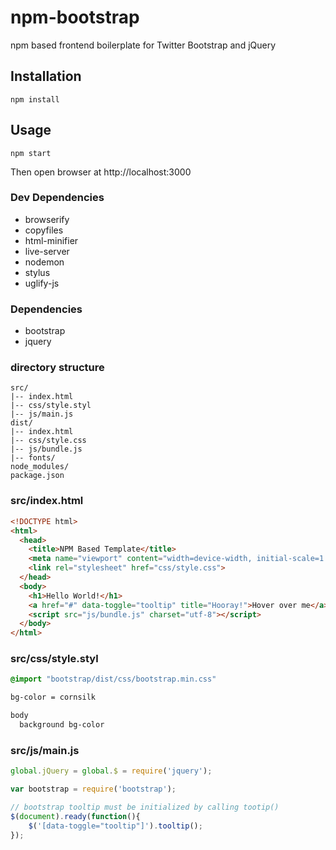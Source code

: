
# npm-bootstrap

npm based frontend boilerplate for Twitter Bootstrap and jQuery

Installation
------------

    npm install 

Usage
-----

	npm start

Then open browser at http://localhost:3000

### Dev Dependencies

* browserify
* copyfiles
* html-minifier
* live-server
* nodemon
* stylus
* uglify-js

### Dependencies

* bootstrap
* jquery

### directory structure
	src/
	|--	index.html
	|-- css/style.styl
	|--	js/main.js
	dist/
	|--	index.html
	|-- css/style.css
	|--	js/bundle.js
	|-- fonts/
	node_modules/
	package.json

### src/index.html

``` html
<!DOCTYPE html>
<html>
  <head>
    <title>NPM Based Template</title>
    <meta name="viewport" content="width=device-width, initial-scale=1.0">
    <link rel="stylesheet" href="css/style.css">
  </head>
  <body>
    <h1>Hello World!</h1>
	<a href="#" data-toggle="tooltip" title="Hooray!">Hover over me</a>
    <script src="js/bundle.js" charset="utf-8"></script>
  </body>
</html>
```

### src/css/style.styl
``` css
@import "bootstrap/dist/css/bootstrap.min.css"

bg-color = cornsilk

body
  background bg-color
```

### src/js/main.js
``` javascript
global.jQuery = global.$ = require('jquery');

var bootstrap = require('bootstrap');

// bootstrap tooltip must be initialized by calling tootip()
$(document).ready(function(){
    $('[data-toggle="tooltip"]').tooltip(); 
});
```
